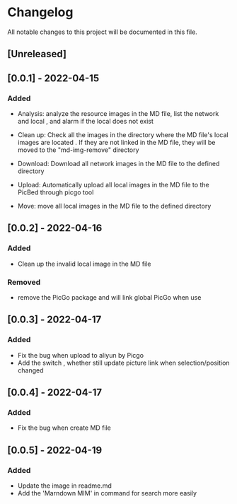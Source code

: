 # Changelog
All notable changes to this project will be documented in this file.

## [Unreleased]

## [0.0.1] - 2022-04-15

### Added

- Analysis: analyze the resource images in the MD file, list the network and local , and alarm if the local does not exist
- Clean up: Check all the images in the directory where the MD file's local images are located . If they are not linked in the MD file, they will be moved to the "md-img-remove" directory

- Download: Download all network images in the MD file to the defined directory

- Upload: Automatically upload all local images in the MD file to the PicBed through picgo tool

- Move: move all local images in the MD file to the defined directory

## [0.0.2] - 2022-04-16

### Added
- Clean up the invalid local image in the MD file

### Removed

- remove the  PicGo package and will link global PicGo when use

## [0.0.3] - 2022-04-17

### Added

- Fix the bug when upload to aliyun by Picgo
- Add the switch , whether still update picture link when selection/position changed

## [0.0.4] - 2022-04-17

### Added

- Fix the bug when create MD file

## [0.0.5] - 2022-04-19

### Added

- Update the image in readme.md
- Add the 'Marndown MIM' in command for search more easily

